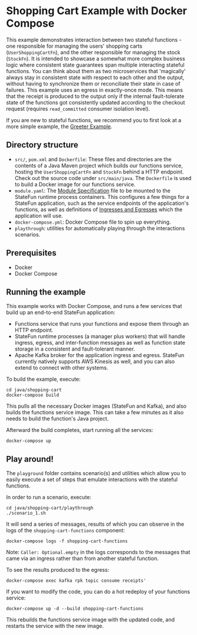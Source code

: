 # Shopping Cart Example with Docker Compose

This example demonstrates interaction between two stateful functions - one responsible for managing the users' shopping carts (`UserShoppingCartFn`), and the other responsible for managing the stock (`StockFn`). It is intended to showcase a somewhat more complex business logic where consistent state guarantees span multiple interacting stateful functions. You can think about them as two microservices that 'magically' always stay in consistent state with respect to each other and the output, without having to synchronize them or reconciliate their state in case of failures. This example uses an egress in exactly-once mode. This means that the receipt is produced to the output only if the internal fault-tolerate state of the functions got consistently updated according to the checkout request (requires `read_committed` consumer isolation level).  

If you are new to stateful functions, we recommend you to first look at a more simple example, the [Greeter Example](../greeter).

## Directory structure

- `src/`, `pom.xml` and `Dockerfile`: These files and directories are the contents of a Java Maven project which builds
  our functions service, hosting the `UserShoppingCartFn` and `StockFn` behind a HTTP endpoint. Check out the source code under
  `src/main/java`. The `Dockerfile` is used to build a Docker image for our functions service.
- `module.yaml`: The [Module Specification](https://ci.apache.org/projects/flink/flink-statefun-docs-release-3.2/docs/deployment/module/) file to be mounted to the StateFun runtime process containers. This
  configures a few things for a StateFun application, such as the service endpoints of the application's functions, as
  well as definitions of [Ingresses and Egresses](https://ci.apache.org/projects/flink/flink-statefun-docs-release-3.2/docs/io-module/overview/) which the application will use.
- `docker-compose.yml`: Docker Compose file to spin up everything.
- `playthrough`: utilities for automatically playing through the interactions scenarios.

## Prerequisites

- Docker
- Docker Compose

## Running the example

This example works with Docker Compose, and runs a few services that build up an end-to-end StateFun application:
- Functions service that runs your functions and expose them through an HTTP endpoint.
- StateFun runtime processes (a manager plus workers) that will handle ingress, egress, and inter-function messages as
  well as function state storage in a consistent and fault-tolerant manner.
- Apache Kafka broker for the application ingress and egress. StateFun currently natively supports AWS Kinesis as well,
  and you can also extend to connect with other systems.

To build the example, execute:

```
cd java/shopping-cart
docker-compose build
```

This pulls all the necessary Docker images (StateFun and Kafka), and also builds the functions service image. This can
take a few minutes as it also needs to build the function's Java project.

Afterward the build completes, start running all the services:

```
docker-compose up
```

## Play around!

The `playground` folder contains scenario(s) and utilities which allow you to easily execute a set of steps that emulate interactions with the stateful functions.

In order to run a scenario, execute:
```
cd java/shopping-cart/playthrough
./scenario_1.sh
```

It will send a series of messages, results of which you can observe in the logs of the `shopping-cart-functions` component:
```
docker-compose logs -f shopping-cart-functions
```
Note: `Caller: Optional.empty` in the logs corresponds to the messages that came via an ingress rather than from another stateful function.

To see the results produced to the egress:
```
docker-compose exec kafka rpk topic consume receipts'
```

If you want to modify the code, you can do a hot redeploy of your functions service:
```
docker-compose up -d --build shopping-cart-functions
```
This rebuilds the functions service image with the updated code, and restarts the service with the new image.
